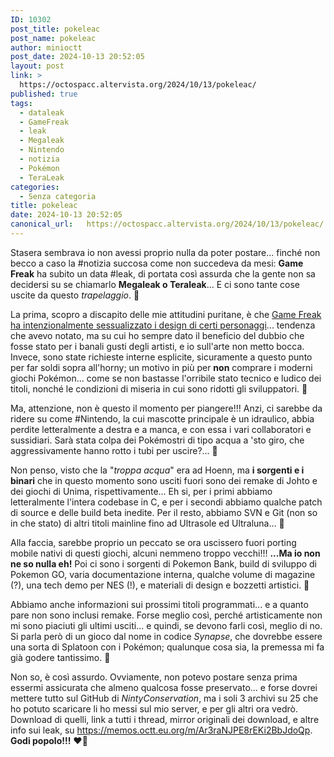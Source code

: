 ```yaml
---
ID: 10302
post_title: pokeleac
post_name: pokeleac
author: minioctt
post_date: 2024-10-13 20:52:05
layout: post
link: >
  https://octospacc.altervista.org/2024/10/13/pokeleac/
published: true
tags:
  - dataleak
  - GameFreak
  - leak
  - Megaleak
  - Nintendo
  - notizia
  - Pokémon
  - TeraLeak
categories:
  - Senza categoria
title: pokeleac
date: 2024-10-13 20:52:05
canonical_url:   https://octospacc.altervista.org/2024/10/13/pokeleac/
---
```

<!-- wp:paragraph -->
<p>Stasera sembrava io non avessi proprio nulla da poter postare... finché non becco a caso la #notizia succosa come non succedeva da mesi: <strong>Game Freak</strong> ha subito un data #leak, di portata così assurda che la gente non sa decidersi su se chiamarlo <strong>Megaleak o Teraleak</strong>... E ci sono tante cose uscite da questo <em>trapelaggio</em>. 🥰️</p>
<!-- /wp:paragraph -->

<!-- wp:paragraph -->
<p>La prima, scopro a discapito delle mie attitudini puritane, è che <a href="https://t.me/Mirax96Chan/1345">Game Freak ha intenzionalmente sessualizzato i design di certi personaggi</a>... tendenza che avevo notato, ma su cui ho sempre dato il beneficio del dubbio che fosse stato per i banali gusti degli artisti, e io sull'arte non metto bocca. Invece, sono state richieste interne esplicite, sicuramente a questo punto per far soldi sopra all'horny; un motivo in più per <strong>non</strong> comprare i moderni giochi Pokémon... come se non bastasse l'orribile stato tecnico e ludico dei titoli, nonché le condizioni di miseria in cui sono ridotti gli sviluppatori. 🥱️</p>
<!-- /wp:paragraph -->

<!-- wp:paragraph -->
<p>Ma, attenzione, non è questo il momento per piangere!!! Anzi, ci sarebbe da ridere su come #Nintendo, la cui mascotte principale è un idraulico, abbia perdite letteralmente a destra e a manca, e con essa i vari collaboratori e sussidiari. Sarà stata colpa dei Pokémostri di tipo acqua a 'sto giro, che aggressivamente hanno rotto i tubi per uscire?... 🤭️</p>
<!-- /wp:paragraph -->

<!-- wp:paragraph -->
<p>Non penso, visto che la "<em>troppa acqua</em>" era ad Hoenn, ma <strong>i sorgenti e i binari</strong> che in questo momento sono usciti fuori sono dei remake di Johto e dei giochi di Unima, rispettivamente... Eh si, per i primi abbiamo letteralmente l'intera codebase in C, e per i secondi abbiamo qualche patch di source e delle build beta inedite. Per il resto, abbiamo SVN e Git (non so in che stato) di altri titoli mainline fino ad Ultrasole ed Ultraluna... 🤣️</p>
<!-- /wp:paragraph -->

<!-- wp:paragraph -->
<p>Alla faccia, sarebbe proprio un peccato se ora uscissero fuori porting mobile nativi di questi giochi, alcuni nemmeno troppo vecchi!!! <strong>...Ma io non ne so nulla eh!</strong> Poi ci sono i sorgenti di Pokemon Bank, build di sviluppo di Pokemon GO, varia documentazione interna, qualche volume di magazine (?), una tech demo per NES (!), e materiali di design e bozzetti artistici. 🤯️</p>
<!-- /wp:paragraph -->

<!-- wp:paragraph -->
<p>Abbiamo anche informazioni sui prossimi titoli programmati... e a quanto pare non sono inclusi remake. Forse meglio così, perché artisticamente non mi sono piaciuti gli ultimi usciti... e quindi, se devono farli così, meglio di no. Si parla però di un gioco dal nome in codice <em>Synapse</em>, che dovrebbe essere una sorta di Splatoon con i Pokémon; qualunque cosa sia, la premessa mi fa già godere tantissimo. 🥵️</p>
<!-- /wp:paragraph -->

<!-- wp:paragraph -->
<p>Non so, è così assurdo. Ovviamente, non potevo postare senza prima essermi assicurata che almeno qualcosa fosse preservato... e forse dovrei mettere tutto sul GitHub di <em>NintyConservation</em>, ma i soli 3 archivi su 25 che ho potuto scaricare li ho messi sul mio server, e per gli altri ora vedrò. Download di quelli, link a tutti i thread, mirror originali dei download, e altre info sui leak, su <a href="https://memos.octt.eu.org/m/Ar3raNJPE8rEKi2BbJdoQp">https://memos.octt.eu.org/m/Ar3raNJPE8rEKi2BbJdoQp</a>. <strong>Godi popolo!!!</strong> ❤️‍🔥️</p>
<!-- /wp:paragraph -->
